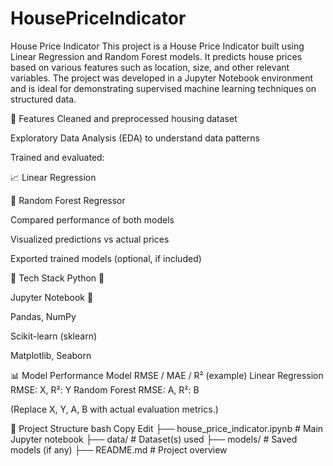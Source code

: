 # HousePriceIndicator
House Price Indicator
This project is a House Price Indicator built using Linear Regression and Random Forest models. It predicts house prices based on various features such as location, size, and other relevant variables. The project was developed in a Jupyter Notebook environment and is ideal for demonstrating supervised machine learning techniques on structured data.

📌 Features
Cleaned and preprocessed housing dataset

Exploratory Data Analysis (EDA) to understand data patterns

Trained and evaluated:

📈 Linear Regression

🌲 Random Forest Regressor

Compared performance of both models

Visualized predictions vs actual prices

Exported trained models (optional, if included)

🧠 Tech Stack
Python 🐍

Jupyter Notebook 📒

Pandas, NumPy

Scikit-learn (sklearn)

Matplotlib, Seaborn

📊 Model Performance
Model	RMSE / MAE / R² (example)
Linear Regression	RMSE: X, R²: Y
Random Forest	RMSE: A, R²: B

(Replace X, Y, A, B with actual evaluation metrics.)

📂 Project Structure
bash
Copy
Edit
├── house_price_indicator.ipynb     # Main Jupyter notebook
├── data/                           # Dataset(s) used
├── models/                         # Saved models (if any)
├── README.md                       # Project overview
